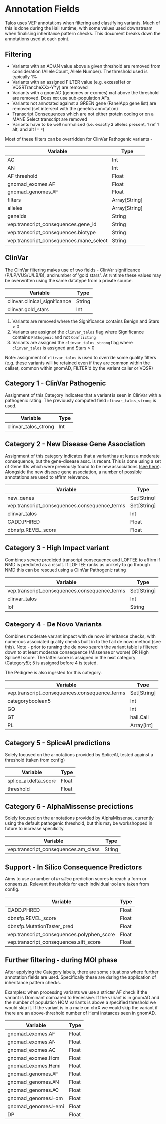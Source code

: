 # Annotation Fields

Talos uses VEP annotations when filtering and classifying variants. Much of this is done during the Hail runtime, with
some values used downstream when finalising inheritance pattern checks. This document breaks down the annotations used
at each point.

## Filtering

* Variants with an AC/AN value above a given threshold are removed from consideration (Allele Count, Allele Number). The
  threshold used is typically 1%
* Variants with an assigned FILTER value (e.g. excessHet or VQSRTrancheXXx-YYy) are removed
* Variants with a gnomAD (genomes or exomes) maf above the threshold are removed. Does not use sub-population AFs.
* Variants not annotated against a GREEN gene (PanelApp gene list) are removed (set intersect with the geneIds
  annotation)
* Transcript Consequences which are not either protein coding or on a MANE Select transcript are removed
* Variants have to be well normalised (i.e. exactly 2 alleles present, 1 ref 1 alt, and alt != `*`)

Most of these filters can be overridden for ClinVar Pathogenic variants -

| Variable                                | Type          |
|-----------------------------------------|---------------|
| AC                                      | Int           |
| AN                                      | Int           |
| AF threshold                            | Float         |
| gnomad_exomes.AF                        | Float         |
| gnomad_genomes.AF                       | Float         |
| filters                                 | Array[String] |
| alleles                                 | Array[String] |
| geneIds                                 | String        |  # once exploded per-geneId, this is initially an Array
| vep.transcript_consequences.gene_id     | String        |
| vep.transcript_consequences.biotype     | String        |
| vep.transcript_consequences.mane_select | String        |

## ClinVar

The ClinVar filtering makes use of two fields - ClinVar significance (P/LP/VUS/U/LB/B), and number of 'gold stars'. At
runtime these values may be overwritten using the same datatype from a private source.

| Variable                      | Type   |
|-------------------------------|--------|
| clinvar.clinical_significance | String |
| clinvar.gold_stars            | Int    |

1. Variants are removed where the Significance contains Benign and Stars > 0
2. Variants are assigned the `clinvar_talos` flag where Significance contains `Pathogenic` and not `Conflicting`
3. Variants are assigned the `clinvar_talos_strong` flag where `clinvar_talos` is assigned and Stars > 0

Note: assignment of `clinvar_talos` is used to override some quality filters (e.g. these variants will be retained even
if
they are common within the callset, common within gnomAD, FILTER'd by the variant caller or VQSR)

## Category 1 - ClinVar Pathogenic

Assignment of this Category indicates that a variant is seen in ClinVar with a pathogenic rating. The previously
computed field `clinvar_talos_strong` is used.

| Variable             | Type |
|----------------------|------|
| clinvar_talos_strong | Int  |

## Category 2 - New Disease Gene Association

Assignment of this category indicates that a variant has at least a moderate consequence, but the gene-disease assc. is
recent. This is done using a set of Gene IDs which were previously found to be new
associations ([see here](PanelApp_interaction.md#application-of-new)). Alongside the new disease gene association, a
number of possible annotations are used to affirm relevance.

| Variable                                      | Type        |
|-----------------------------------------------|-------------|
| new_genes                                     | Set[String] |
| vep.transcript_consequences.consequence_terms | Set[String] |
| clinvar_talos                                 | Int         |
| CADD.PHRED                                    | Float       |
| dbnsfp.REVEL_score                            | Float       |

## Category 3 - High Impact variant

Combines severe predicted transcript consequence and LOFTEE to affirm if NMD is predicted as a result. If LOFTEE ranks
as unlikely to go through NMD this can be rescued using a ClinVar Pathogenic rating

| Variable                                      | Type        |
|-----------------------------------------------|-------------|
| vep.transcript_consequences.consequence_terms | Set[String] |
| clinvar_talos                                 | Int         |
| lof                                           | String      |

## Category 4 - De Novo Variants

Combines moderate variant impact with de novo inheritance checks, with numerous associated quality checks built in to
the hail de novo method (see [this](Hail_Filter_and_Label.md#category-4--de-novo-)). Note - prior to running the de novo
search the variant table is filtered down to at least moderate consequence (Missense or worse) OR High SpliceAI score.
The latter score is assigned in the next category (Category5); 5 is assigned before 4 is tested.

The Pedigree is also ingested for this category.

| Variable                                      | Type        |
|-----------------------------------------------|-------------|
| vep.transcript_consequences.consequence_terms | Set[String] |
| categoryboolean5                              | Int         |
| GQ                                            | Int         |
| GT                                            | hail.Call   | # this is a specific representation used in Hail, though any valid representation would work - 0/1/2 for HomRef/Het/HomAlt
| PL                                            | Array[Int]  |

## Category 5 - SpliceAI predictions

Solely focused on the annotations provided by SpliceAI, tested against a threshold (taken from config)

| Variable              | Type  |
|-----------------------|-------|
| splice_ai.delta_score | Float |
| threshold             | Float |

## Category 6 - AlphaMissense predictions

Solely focused on the annotations provided by AlphaMissense, currently using the default pathogenic threshold, but this
may be workshopped in future to increase specificity.

| Variable                             | Type   |
|--------------------------------------|--------|
| vep.transcript_consequences.am_class | String |

## Support - In Silico Consequence Predictors

Aims to use a number of _in silico_ prediction scores to reach a form or consensus. Relevant thresholds for each
individual tool are taken from config.

| Variable                                   | Type  |
|--------------------------------------------|-------|
| CADD.PHRED                                 | Float |
| dbnsfp.REVEL_score                         | Float |
| dbnsfp.MutationTaster_pred                 | Float |
| vep.transcript_consequences.polyphen_score | Float |
| vep.transcript_consequences.sift_score     | Float |

## Further filtering - during MOI phase

After applying the Category labels, there are some situations where further annotation fields are used. Specifically
these are during the application of inheritance pattern checks.

Examples: when processing variants we use a stricter AF check if the variant is Dominant compared to Recessive. If the
variant is in gnomAD and the number of population HOM variants is above a specified threshold we would skip it. If the
variant is in a male on chrX we would skip the variant if there are an above-threshold number of Hemi instances seen in
gnomAD.

| Variable            | Type  |
|---------------------|-------|
| gnomad_exomes.AF    | Float |
| gnomad_exomes.AN    | Float |
| gnomad_exomes.AC    | Float |
| gnomad_exomes.Hom   | Float |
| gnomad_exomes.Hemi  | Float |
| gnomad_genomes.AF   | Float |
| gnomad_genomes.AN   | Float |
| gnomad_genomes.AC   | Float |
| gnomad_genomes.Hom  | Float |
| gnomad_genomes.Hemi | Float |
| DP                  | Float | # total ref + alt depths at the site should be above a threshold (config)
